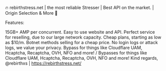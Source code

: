 🔥 rebirthstress.net | the most reliable Stresser | Best API on the market. | Origin Selection & More 🚰

Features:

15GB+ AMP per concurrent. Easy to use website and API. Perfect service for reselling, due to our large network capacity. Cheap plans, starting as low as $10/m. Botnet methods selling for a cheap price. No login logs or attack logs, we value your privacy. Bypass for things like Cloudflare UAM, Hcaptcha, Recaptcha, OVH, NFO and more! / Bypasses for things like Cloudflare UAM, Hcaptcha, Recaptcha, OVH, NFO and more! Kind regards, @rebirthxs | https://rebirthstress.net/
